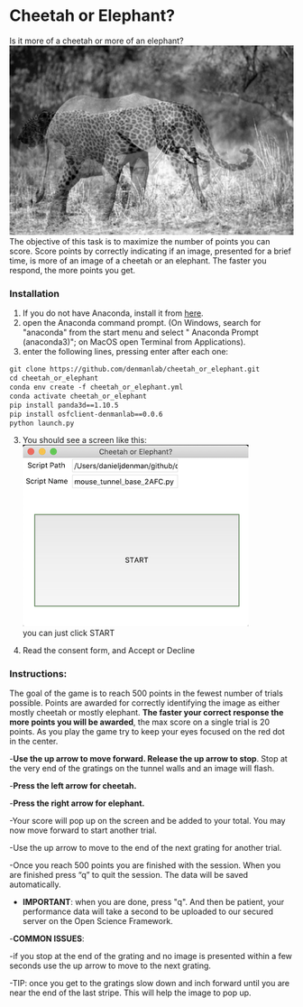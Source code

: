 # Cheetah or Elephant?
Is it more of a cheetah or more of an elephant?
![chelephant](https://github.com/denmanlab/cheetah_or_elephant/blob/master/models/chelephant.jpg "chelephant")
The objective of this task is to maximize the number of points you can score. Score points by correctly indicating if an image, presented for a brief time, is more of an image of a cheetah or an elephant. The faster you respond, the more points you get. 

### Installation
1. If you do not have Anaconda, install it from [here](https://www.anaconda.com/products/individual).
2. open the Anaconda command prompt. (On Windows, search for "anaconda" from the start menu and select " Anaconda Prompt (anaconda3)"; on MacOS open Terminal from Applications). 
3.  enter the following lines, pressing enter after each one:
```
git clone https://github.com/denmanlab/cheetah_or_elephant.git
cd cheetah_or_elephant
conda env create -f cheetah_or_elephant.yml
conda activate cheetah_or_elephant
pip install panda3d==1.10.5
pip install osfclient-denmanlab==0.0.6
python launch.py
```
3. You should see a screen like this:
![GUI Screenshot](https://github.com/denmanlab/cheetah_or_elephant/blob/master/models/gui.png "Click START")<br>
you can just click START

4. Read the consent form, and Accept or Decline

### Instructions:

The goal of the game is to reach 500 points in the fewest number of trials possible. Points are awarded for correctly identifying the image as either mostly cheetah or mostly elephant. **The faster your correct response the more points you will be awarded**, the max score on a single trial is 20 points. As you play the game try to keep your eyes focused on the red dot in the center.

-**Use the up arrow to move forward. Release the up arrow to stop**. Stop at the very end of the gratings on the tunnel walls and an image will flash. 

-**Press the left arrow for cheetah.**
                
-**Press the right arrow for elephant.**

-Your score will pop up on the screen and be added to your total. You may now move forward to start another trial.

-Use the up arrow to move to the end of the next grating for another trial.

-Once you reach 500 points you are finished with the session. When you are finished press “q” to quit the session. The data will be saved automatically. 

- **IMPORTANT**: when you are done, press "q". And then be patient, your performance data will take a second to be uploaded to our secured server on the Open Science Framework. 

-**COMMON ISSUES**: 

-if you stop at the end of the grating and no image is presented within a few seconds use the up arrow to move to the next grating. 

-TIP: once you get to the gratings slow down and inch forward until you are near the end of the last stripe. This will help the image to pop up.

